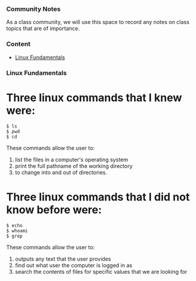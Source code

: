 ### Community Notes

As a class community, we will use this space to record any notes on class topics that are of importance.

### Content

* [Linux Fundamentals](#linux-fundamentals)


### Linux Fundamentals

# Three linux commands that I knew were:

```
$ ls
$ pwd
$ cd
```

These commands allow the user to:
1. list the files in a computer's operating system
2. print the full pathname of the working directory
3. to change into and out of directories.

# Three linux commands that I did not know before were:

```
$ echo
$ whoami
$ grep
```

These commands allow the user to:
1. outputs any text that the user provides
2. find out what user the computer is logged in as
3. search the contents of files for specific values that we are looking for